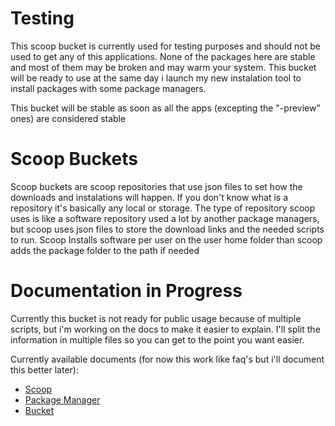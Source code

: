 # Testing

This scoop bucket is currently used for testing purposes and should not be used to get any of this applications.
None of the packages here are stable and most of them may be broken and may warm your system.
This bucket will be ready to use at the same day i launch my new instalation tool to install packages with some package managers.

This bucket will be stable as soon as all the apps (excepting the "-preview" ones) are considered stable

# Scoop Buckets

Scoop buckets are scoop repositories that use json files to set how the downloads and instalations will happen.
If you don't know what is a repository it's basically any local or storage. The type of repository scoop uses is like a software repository used a lot by another package managers, but scoop uses json files to store the download links and the needed scripts to run. Scoop Installs software per user on the user home folder than scoop adds the package folder to the path if needed

# Documentation in Progress

Currently this bucket is not ready for public usage because of multiple scripts, but i'm working on the docs to make it easier to explain. I'll split the information in multiple files so you can get to the point you want easier.

Currently available documents (for now this work like faq's but i'll document this better later):

- [Scoop](docs/scoop.md)
- [Package Manager](docs/package_manager.md)
- [Bucket](docs/bucket.md)
